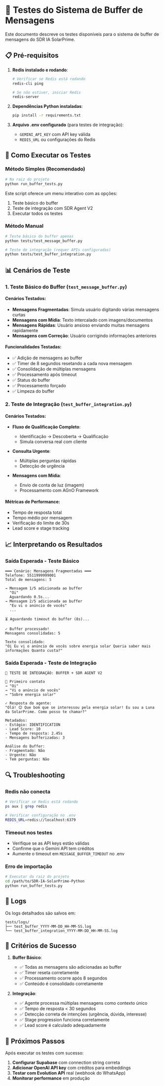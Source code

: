 # 🧪 Testes do Sistema de Buffer de Mensagens

Este documento descreve os testes disponíveis para o sistema de buffer de mensagens do SDR IA SolarPrime.

## 📋 Pré-requisitos

1. **Redis instalado e rodando**:
   ```bash
   # Verificar se Redis está rodando
   redis-cli ping
   
   # Se não estiver, iniciar Redis
   redis-server
   ```

2. **Dependências Python instaladas**:
   ```bash
   pip install -r requirements.txt
   ```

3. **Arquivo .env configurado** (para testes de integração):
   - `GEMINI_API_KEY` com API key válida
   - `REDIS_URL` ou configurações do Redis

## 🚀 Como Executar os Testes

### Método Simples (Recomendado)

```bash
# Na raiz do projeto
python run_buffer_tests.py
```

Este script oferece um menu interativo com as opções:
1. Teste básico do buffer
2. Teste de integração com SDR Agent V2
3. Executar todos os testes

### Método Manual

```bash
# Teste básico do buffer apenas
python tests/test_message_buffer.py

# Teste de integração (requer APIs configuradas)
python tests/test_buffer_integration.py
```

## 📊 Cenários de Teste

### 1. Teste Básico do Buffer (`test_message_buffer.py`)

#### Cenários Testados:
- **Mensagens Fragmentadas**: Simula usuário digitando várias mensagens curtas
- **Mensagens com Mídia**: Texto intercalado com imagens/documentos
- **Mensagens Rápidas**: Usuário ansioso enviando muitas mensagens rapidamente
- **Mensagens com Correção**: Usuário corrigindo informações anteriores

#### Funcionalidades Testadas:
- ✅ Adição de mensagens ao buffer
- ✅ Timer de 8 segundos resetando a cada nova mensagem
- ✅ Consolidação de múltiplas mensagens
- ✅ Processamento após timeout
- ✅ Status do buffer
- ✅ Processamento forçado
- ✅ Limpeza do buffer

### 2. Teste de Integração (`test_buffer_integration.py`)

#### Cenários Testados:
- **Fluxo de Qualificação Completo**: 
  - Identificação → Descoberta → Qualificação
  - Simula conversa real com cliente
  
- **Consulta Urgente**:
  - Múltiplas perguntas rápidas
  - Detecção de urgência
  
- **Mensagens com Mídia**:
  - Envio de conta de luz (imagem)
  - Processamento com AGnO Framework

#### Métricas de Performance:
- Tempo de resposta total
- Tempo médio por mensagem
- Verificação do limite de 30s
- Lead score e stage tracking

## 📈 Interpretando os Resultados

### Saída Esperada - Teste Básico

```
━━━ Cenário: Mensagens Fragmentadas ━━━
Telefone: 5511999999001
Total de mensagens: 5

→ Mensagem 1/5 adicionada ao buffer
  "Oi"
  Aguardando 0.5s...
→ Mensagem 2/5 adicionada ao buffer
  "Eu vi o anúncio de vocês"
  ...

⏳ Aguardando timeout do buffer (8s)...

✓ Buffer processado!
Mensagens consolidadas: 5

Texto consolidado:
"Oi Eu vi o anúncio de vocês sobre energia solar Queria saber mais informações Quanto custa?"
```

### Saída Esperada - Teste de Integração

```
🤖 TESTE DE INTEGRAÇÃO: BUFFER + SDR AGENT V2

📍 Primeiro contato
→ "Oi"
→ "Vi o anúncio de vocês"
→ "Sobre energia solar"

✓ Resposta do agente:
"Olá! 😊 Que bom que se interessou pela energia solar! Eu sou a Luna da SolarPrime. Como posso te chamar?"

Metadados:
- Estágio: IDENTIFICATION
- Lead Score: 10
- Tempo de resposta: 2.45s
- Mensagens bufferizadas: 3

Análise do Buffer:
- Fragmentado: Não
- Urgente: Não
- Tem perguntas: Não
```

## 🔍 Troubleshooting

### Redis não conecta
```bash
# Verificar se Redis está rodando
ps aux | grep redis

# Verificar configuração no .env
REDIS_URL=redis://localhost:6379
```

### Timeout nos testes
- Verifique se as API keys estão válidas
- Confirme que o Gemini API tem créditos
- Aumente o timeout em `MESSAGE_BUFFER_TIMEOUT` no .env

### Erro de importação
```bash
# Executar da raiz do projeto
cd /path/to/SDR-IA-SolarPrime-Python
python run_buffer_tests.py
```

## 📝 Logs

Os logs detalhados são salvos em:
```
tests/logs/
├── test_buffer_YYYY-MM-DD_HH-MM-SS.log
└── test_buffer_integration_YYYY-MM-DD_HH-MM-SS.log
```

## 🎯 Critérios de Sucesso

1. **Buffer Básico**:
   - ✅ Todas as mensagens são adicionadas ao buffer
   - ✅ Timer reseta corretamente
   - ✅ Processamento ocorre após 8 segundos
   - ✅ Conteúdo é consolidado corretamente

2. **Integração**:
   - ✅ Agente processa múltiplas mensagens como contexto único
   - ✅ Tempo de resposta < 30 segundos
   - ✅ Detecção correta de intenções (urgência, dúvida, interesse)
   - ✅ Stage progression funciona corretamente
   - ✅ Lead score é calculado adequadamente

## 🚧 Próximos Passos

Após executar os testes com sucesso:

1. **Configurar Supabase** com connection string correta
2. **Adicionar OpenAI API key** com créditos para embeddings
3. **Testar com Evolution API** real (webhook do WhatsApp)
4. **Monitorar performance** em produção
